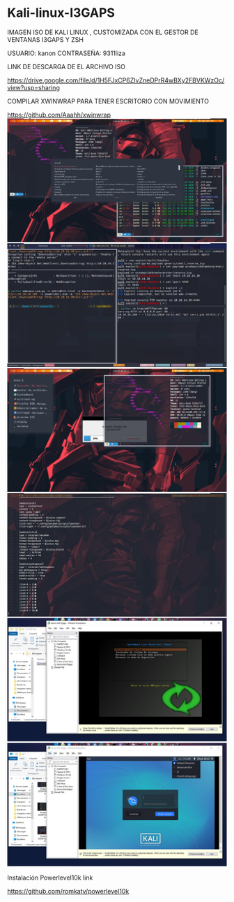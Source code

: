 # Kali-linux-I3GAPS
IMAGEN ISO DE KALI LINUX , CUSTOMIZADA CON EL GESTOR DE VENTANAS I3GAPS Y ZSH

USUARIO: kanon
CONTRASEÑA: 9311liza

LINK DE DESCARGA DE EL ARCHIVO ISO

https://drive.google.com/file/d/1H5FJxCP6ZIvZneDPrR4wBXy2FBVKWzOc/view?usp=sharing

COMPILAR XWINWRAP PARA TENER ESCRITORIO CON MOVIMIENTO

https://github.com/Aaahh/xwinwrap
<img src="https://github.com/kanonufo/Kali-linux-I3GAPS/blob/master/Screenshot%20(20200722-183703).jpg">
<img src="https://github.com/kanonufo/Kali-linux-I3GAPS/blob/master/Screenshot%20(20200712-165247).jpg">
<img src="https://github.com/kanonufo/Kali-linux-I3GAPS/blob/master/Screenshot%20(20200722-185052).jpg">
<img src="https://github.com/kanonufo/Kali-linux-I3GAPS/blob/master/Screenshot%20(20200722-185347).jpg">
<img src="https://github.com/kanonufo/Kali-linux-I3GAPS/blob/master/Screenshot%20(20200723-011050).jpg">
<img src="https://github.com/kanonufo/Kali-linux-I3GAPS/blob/master/Screenshot%20(20200723-011218).jpg">


Instalación Powerlevel10k link

https://github.com/romkatv/powerlevel10k
